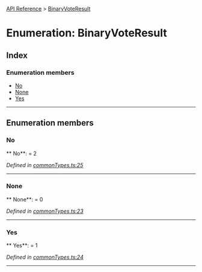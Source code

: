 [API Reference](../README.md) > [BinaryVoteResult](../enums/BinaryVoteResult.md)



# Enumeration: BinaryVoteResult

## Index

### Enumeration members

* [No](BinaryVoteResult.md#No)
* [None](BinaryVoteResult.md#None)
* [Yes](BinaryVoteResult.md#Yes)



---
## Enumeration members
<a id="No"></a>

###  No

** No**:    = 2

*Defined in [commonTypes.ts:25](https://github.com/daostack/arc.js/blob/caacbb2/lib/commonTypes.ts#L25)*





___

<a id="None"></a>

###  None

** None**:    = 0

*Defined in [commonTypes.ts:23](https://github.com/daostack/arc.js/blob/caacbb2/lib/commonTypes.ts#L23)*





___

<a id="Yes"></a>

###  Yes

** Yes**:    = 1

*Defined in [commonTypes.ts:24](https://github.com/daostack/arc.js/blob/caacbb2/lib/commonTypes.ts#L24)*





___



